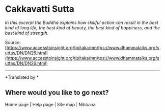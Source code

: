 #  Cakkavatti Sutta

*In this excerpt the Buddha explains how skillful action can result in the best kind of long life, the best kind of beauty, the best kind of happiness, and the best kind of strength.*

Source: [https://www.accesstoinsight.org/tipitaka/mn/tps://www.dhammatalks.org/suttas/DN/DN26.html](https://www.accesstoinsight.org/tipitaka/mn/tps://www.dhammatalks.org/suttas/DN/DN26.html)

---

*Translated by *

## Where would you like to go next?


Home page
| Help page
| Site map
| Nibbana

